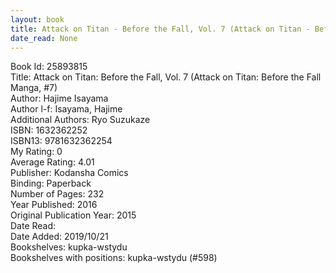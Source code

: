 ```yaml
---
layout: book
title: Attack on Titan - Before the Fall, Vol. 7 (Attack on Titan - Before the Fall Manga,  no. 7)
date_read: None
---
```


Book Id: 25893815<br />
Title: Attack on Titan: Before the Fall, Vol. 7 (Attack on Titan: Before the Fall Manga, #7)<br />
Author: Hajime Isayama<br />
Author l-f: Isayama, Hajime<br />
Additional Authors: Ryo Suzukaze<br />
ISBN: 1632362252<br />
ISBN13: 9781632362254<br />
My Rating: 0<br />
Average Rating: 4.01<br />
Publisher: Kodansha Comics<br />
Binding: Paperback<br />
Number of Pages: 232<br />
Year Published: 2016<br />
Original Publication Year: 2015<br />
Date Read: <br />
Date Added: 2019/10/21<br />
Bookshelves: kupka-wstydu<br />
Bookshelves with positions: kupka-wstydu (#598)<br />

